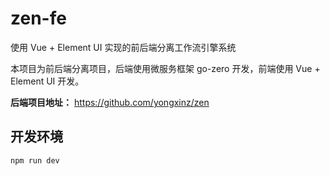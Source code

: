 # zen-fe
使用 Vue + Element UI 实现的前后端分离工作流引擎系统

本项目为前后端分离项目，后端使用微服务框架 go-zero 开发，前端使用 Vue + Element UI 开发。

**后端项目地址：** https://github.com/yongxinz/zen

## 开发环境

```shell
npm run dev
```